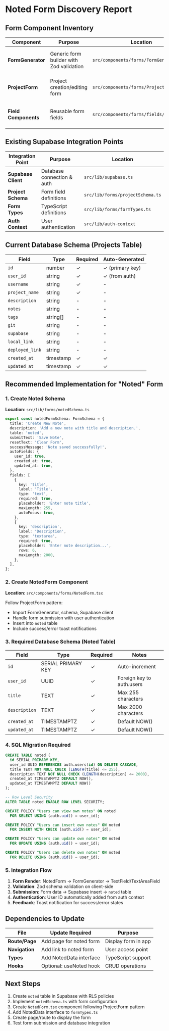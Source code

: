 # Noted Form Discovery Report

## Form Component Inventory

| Component | Purpose | Location | Integration |
|-----------|---------|----------|-------------|
| **FormGenerator** | Generic form builder with Zod validation | `src/components/forms/FormGenerator.tsx` | Uses schema-driven approach |
| **ProjectForm** | Project creation/editing form | `src/components/forms/ProjectForm.tsx` | Supabase insert/update via `projects` table |
| **Field Components** | Reusable form fields | `src/components/forms/fields/` | TextField, TextAreaField, TagField, BaseField |

## Existing Supabase Integration Points

| Integration Point | Purpose | Location |
|-------------------|---------|----------|
| **Supabase Client** | Database connection & auth | `src/lib/supabase.ts` | Environment-based configuration |
| **Project Schema** | Form field definitions | `src/lib/forms/projectSchema.ts` | Schema for `projects` table |
| **Form Types** | TypeScript definitions | `src/lib/forms/formTypes.ts` | Interface definitions and validation |
| **Auth Context** | User authentication | `src/lib/auth-context` | Used in ProjectForm for user_id |

## Current Database Schema (Projects Table)

| Field | Type | Required | Auto-Generated |
|-------|------|----------|----------------|
| `id` | number | ✓ | ✓ (primary key) |
| `user_id` | string | ✓ | ✓ (from auth) |
| `username` | string | ✓ | - |
| `project_name` | string | ✓ | - |
| `description` | string | - | - |
| `notes` | string | - | - |
| `tags` | string[] | - | - |
| `git` | string | - | - |
| `supabase` | string | - | - |
| `local_link` | string | - | - |
| `deployed_link` | string | - | - |
| `created_at` | timestamp | ✓ | ✓ |
| `updated_at` | timestamp | ✓ | ✓ |

## Recommended Implementation for "Noted" Form

### 1. Create Noted Schema
**Location**: `src/lib/forms/notedSchema.ts`

```typescript
export const notedFormSchema: FormSchema = {
  title: 'Create New Note',
  description: 'Add a new note with title and description.',
  table: 'noted',
  submitText: 'Save Note',
  resetText: 'Clear Form',
  successMessage: 'Note saved successfully!',
  autoFields: {
    user_id: true,
    created_at: true,
    updated_at: true,
  },
  fields: [
    {
      key: 'title',
      label: 'Title',
      type: 'text',
      required: true,
      placeholder: 'Enter note title',
      maxLength: 255,
      autoFocus: true,
    },
    {
      key: 'description',
      label: 'Description',
      type: 'textarea',
      required: true,
      placeholder: 'Enter note description...',
      rows: 6,
      maxLength: 2000,
    },
  ],
};
```

### 2. Create NotedForm Component
**Location**: `src/components/forms/NotedForm.tsx`

Follow ProjectForm pattern:
- Import FormGenerator, schema, Supabase client
- Handle form submission with user authentication
- Insert into `noted` table
- Include success/error toast notifications

### 3. Required Database Schema (Noted Table)

| Field | Type | Required | Notes |
|-------|------|----------|-------|
| `id` | SERIAL PRIMARY KEY | ✓ | Auto-increment |
| `user_id` | UUID | ✓ | Foreign key to auth.users |
| `title` | TEXT | ✓ | Max 255 characters |
| `description` | TEXT | ✓ | Max 2000 characters |
| `created_at` | TIMESTAMPTZ | ✓ | Default NOW() |
| `updated_at` | TIMESTAMPTZ | ✓ | Default NOW() |

### 4. SQL Migration Required

```sql
CREATE TABLE noted (
  id SERIAL PRIMARY KEY,
  user_id UUID REFERENCES auth.users(id) ON DELETE CASCADE,
  title TEXT NOT NULL CHECK (LENGTH(title) <= 255),
  description TEXT NOT NULL CHECK (LENGTH(description) <= 2000),
  created_at TIMESTAMPTZ DEFAULT NOW(),
  updated_at TIMESTAMPTZ DEFAULT NOW()
);

-- Row Level Security
ALTER TABLE noted ENABLE ROW LEVEL SECURITY;

CREATE POLICY "Users can view own notes" ON noted
  FOR SELECT USING (auth.uid() = user_id);

CREATE POLICY "Users can insert own notes" ON noted
  FOR INSERT WITH CHECK (auth.uid() = user_id);

CREATE POLICY "Users can update own notes" ON noted
  FOR UPDATE USING (auth.uid() = user_id);

CREATE POLICY "Users can delete own notes" ON noted
  FOR DELETE USING (auth.uid() = user_id);
```

### 5. Integration Flow

1. **Form Render**: NotedForm → FormGenerator → TextField/TextAreaField
2. **Validation**: Zod schema validation on client-side
3. **Submission**: Form data → Supabase insert → `noted` table
4. **Authentication**: User ID automatically added from auth context
5. **Feedback**: Toast notification for success/error states

## Dependencies to Update

| File | Update Required | Purpose |
|------|----------------|---------|
| **Route/Page** | Add page for noted form | Display form in app |
| **Navigation** | Add link to noted form | User access point |
| **Types** | Add NotedData interface | TypeScript support |
| **Hooks** | Optional: useNoted hook | CRUD operations |

## Next Steps

1. Create `noted` table in Supabase with RLS policies
2. Implement `notedSchema.ts` with form configuration
3. Create `NotedForm.tsx` component following ProjectForm pattern
4. Add NotedData interface to `formTypes.ts`
5. Create page/route to display the form
6. Test form submission and database integration